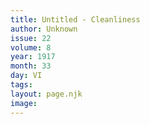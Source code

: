 ```yaml
---
title: Untitled - Cleanliness
author: Unknown
issue: 22
volume: 8
year: 1917
month: 33
day: VI
tags:
layout: page.njk
image:
---
```



